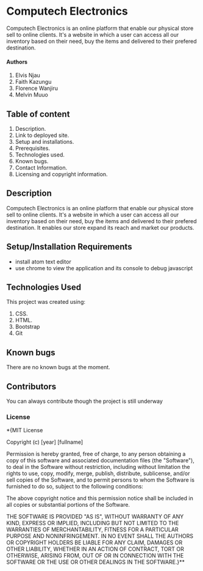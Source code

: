 # Computech Electronics
Computech Electronics is an online platform that enable our physical store sell to online clients. It's a website in which a user can access all our inventory based on their need, buy the items and delivered to their prefered destination.

#### Authors
1. Elvis Njau
2. Faith Kazungu
3. Florence Wanjiru
4. Melvin Muuo

## Table of content
1. Description.
2. Link to deployed site.
3. Setup and installations.
4. Prerequisites.
5. Technologies used.
6. Known bugs.
7. Contact Information.
8. Licensing and copyright information.

## Description
Computech Electronics is an online platform that enable our physical store sell to online clients. It's a website in which a user can access all our inventory based on their need, buy the items and delivered to their prefered destination. It enables our store expand its reach and market our products.

## Setup/Installation Requirements
* install atom text editor
* use chrome to view the application and its console to debug javascript
 
## Technologies Used
This project was created using:

  1. CSS.
  2. HTML.
  3. Bootstrap
  4. Git

## Known bugs
There are no known bugs at the moment.


## Contributors
You can always contribute though the project is still underway

### License
*{MIT License

Copyright (c) [year] [fullname]

Permission is hereby granted, free of charge, to any person obtaining a copy
of this software and associated documentation files (the "Software"), to deal
in the Software without restriction, including without limitation the rights
to use, copy, modify, merge, publish, distribute, sublicense, and/or sell
copies of the Software, and to permit persons to whom the Software is
furnished to do so, subject to the following conditions:

The above copyright notice and this permission notice shall be included in all
copies or substantial portions of the Software.

THE SOFTWARE IS PROVIDED "AS IS", WITHOUT WARRANTY OF ANY KIND, EXPRESS OR
IMPLIED, INCLUDING BUT NOT LIMITED TO THE WARRANTIES OF MERCHANTABILITY,
FITNESS FOR A PARTICULAR PURPOSE AND NONINFRINGEMENT. IN NO EVENT SHALL THE
AUTHORS OR COPYRIGHT HOLDERS BE LIABLE FOR ANY CLAIM, DAMAGES OR OTHER
LIABILITY, WHETHER IN AN ACTION OF CONTRACT, TORT OR OTHERWISE, ARISING FROM,
OUT OF OR IN CONNECTION WITH THE SOFTWARE OR THE USE OR OTHER DEALINGS IN THE
SOFTWARE.}**
